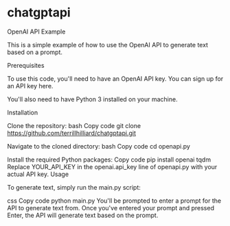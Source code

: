 # chatgptapi


OpenAI API Example

This is a simple example of how to use the OpenAI API to generate text based on a prompt.


Prerequisites

To use this code, you'll need to have an OpenAI API key. You can sign up for an API key here.

You'll also need to have Python 3 installed on your machine.


Installation


Clone the repository:
bash
Copy code
git clone https://github.com/terrillhilliard/chatgptapi.git


Navigate to the cloned directory:
bash
Copy code
cd openapi.py


Install the required Python packages:
Copy code
pip install openai tqdm
Replace YOUR_API_KEY in the openai.api_key line of openapi.py with your actual API key.
Usage


To generate text, simply run the main.py script:

css
Copy code
python main.py
You'll be prompted to enter a prompt for the API to generate text from. Once you've entered your prompt and pressed Enter, the API will generate text based on the prompt.
